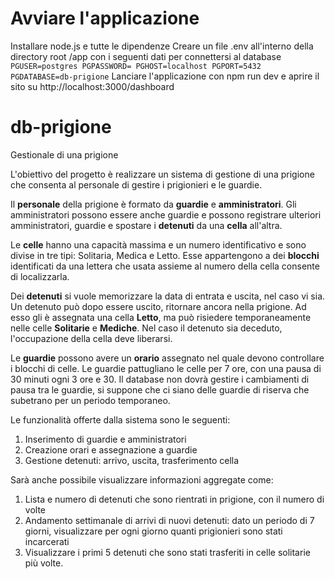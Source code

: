 # Avviare l'applicazione
Installare node.js e tutte le dipendenze
Creare un file .env all'interno della directory root /app con i seguenti dati per connettersi al database
`
PGUSER=postgres
PGPASSWORD=
PGHOST=localhost
PGPORT=5432
PGDATABASE=db-prigione
`
Lanciare l'applicazione con npm run dev e aprire il sito su http://localhost:3000/dashboard
# db-prigione
Gestionale di una prigione

L'obiettivo del progetto è realizzare un sistema di gestione di una prigione che consenta al personale di gestire i prigionieri e le guardie.

Il **personale** della prigione è formato da **guardie** e **amministratori**.
Gli amministratori possono essere anche guardie e possono registrare ulteriori amministratori, guardie e spostare i **detenuti** da una **cella** all'altra. 

Le **celle** hanno una capacità massima e un numero identificativo e sono divise in tre tipi: Solitaria, Medica e Letto. Esse appartengono a dei **blocchi** identificati da una lettera che usata assieme al numero della cella consente di localizzarla.

Dei **detenuti** si vuole memorizzare la data di entrata e uscita, nel caso vi sia. Un detenuto può dopo essere uscito, ritornare ancora nella prigione. Ad esso gli è assegnata una cella **Letto**, ma può risiedere temporaneamente nelle celle **Solitarie** e **Mediche**. Nel caso il detenuto sia deceduto, l'occupazione della cella deve liberarsi.

Le **guardie** possono avere un **orario** assegnato nel quale devono controllare i blocchi di celle. Le guardie pattugliano le celle per 7 ore, con una pausa di 30 minuti ogni 3 ore e 30. Il database non dovrà gestire i cambiamenti di pausa tra le guardie, si suppone che ci siano delle guardie di riserva che subetrano per un periodo temporaneo.

Le funzionalità offerte dalla sistema sono le seguenti:
1. Inserimento di guardie e amministratori
2. Creazione orari e assegnazione a guardie
3. Gestione detenuti: arrivo, uscita, trasferimento cella

Sarà anche possibile visualizzare informazioni aggregate come:
1. Lista e numero di detenuti che sono rientrati in prigione, con il numero di volte
2. Andamento settimanale di arrivi di nuovi detenuti: dato un periodo di 7 giorni, visualizzare per ogni giorno quanti prigionieri sono stati incarcerati
3. Visualizzare i primi 5 detenuti che sono stati trasferiti in celle solitarie più volte.
